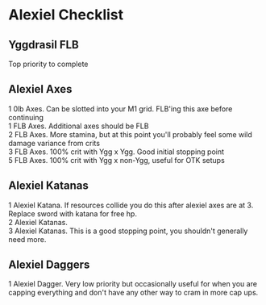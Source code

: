# Alexiel Checklist
## Yggdrasil FLB
Top priority to complete  
## Alexiel Axes
1 0lb Axes. Can be slotted into your M1 grid. FLB'ing this axe before continuing  
1 FLB Axes. Additional axes should be FLB  
2 FLB Axes. More stamina, but at this point you'll probably feel some wild damage variance from crits  
3 FLB Axes. 100% crit with Ygg x Ygg. Good initial stopping point  
5 FLB Axes. 100% crit with Ygg x non-Ygg, useful for OTK setups
## Alexiel Katanas
1 Alexiel Katana. If resources collide you do this after alexiel axes are at 3. Replace sword with katana for free hp.  
2 Alexiel Katanas.  
3 Alexiel Katanas. This is a good stopping point, you shouldn't generally need more.  

## Alexiel Daggers
1 Alexiel Dagger. Very low priority but occasionally useful for when you are capping everything and don't have any other way to cram in more cap ups.  
